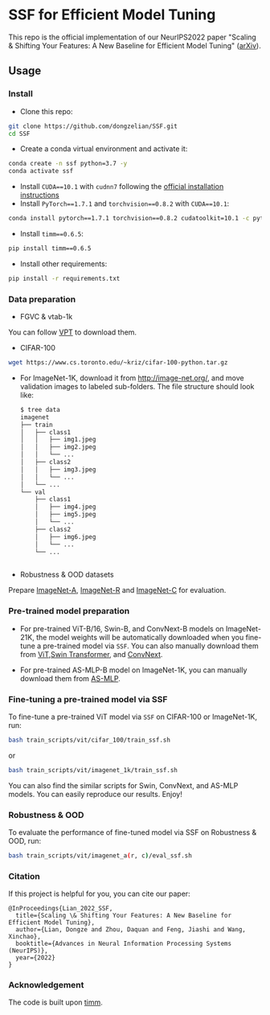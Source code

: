 # SSF for Efficient Model Tuning

This repo is the official implementation of our NeurIPS2022 paper "Scaling & Shifting Your Features: A New Baseline for Efficient Model Tuning" ([arXiv](https://arxiv.org/abs/2210.08823)). 




## Usage

### Install

- Clone this repo:

```bash
git clone https://github.com/dongzelian/SSF.git
cd SSF
```

- Create a conda virtual environment and activate it:

```bash
conda create -n ssf python=3.7 -y
conda activate ssf
```

- Install `CUDA==10.1` with `cudnn7` following
  the [official installation instructions](https://docs.nvidia.com/cuda/cuda-installation-guide-linux/index.html)
- Install `PyTorch==1.7.1` and `torchvision==0.8.2` with `CUDA==10.1`:

```bash
conda install pytorch==1.7.1 torchvision==0.8.2 cudatoolkit=10.1 -c pytorch
```

- Install `timm==0.6.5`:

```bash
pip install timm==0.6.5
```


- Install other requirements:

```bash
pip install -r requirements.txt
```



### Data preparation

- FGVC & vtab-1k

You can follow [VPT](https://github.com/KMnP/vpt) to download them. 



- CIFAR-100
```bash
wget https://www.cs.toronto.edu/~kriz/cifar-100-python.tar.gz
```

- For ImageNet-1K, download it from http://image-net.org/, and move validation images to labeled sub-folders. The file structure should look like:
  ```bash
  $ tree data
  imagenet
  ├── train
  │   ├── class1
  │   │   ├── img1.jpeg
  │   │   ├── img2.jpeg
  │   │   └── ...
  │   ├── class2
  │   │   ├── img3.jpeg
  │   │   └── ...
  │   └── ...
  └── val
      ├── class1
      │   ├── img4.jpeg
      │   ├── img5.jpeg
      │   └── ...
      ├── class2
      │   ├── img6.jpeg
      │   └── ...
      └── ...
 
  ```

- Robustness & OOD datasets

Prepare [ImageNet-A](https://github.com/hendrycks/natural-adv-examples), [ImageNet-R](https://github.com/hendrycks/imagenet-r) and [ImageNet-C](https://zenodo.org/record/2235448#.Y04cBOxByFw) for evaluation.



### Pre-trained model preparation

- For pre-trained ViT-B/16, Swin-B, and ConvNext-B models on ImageNet-21K, the model weights will be automatically downloaded when you fine-tune a pre-trained model via `SSF`. You can also manually download them from [ViT](https://github.com/google-research/vision_transformer),[Swin Transformer](https://github.com/microsoft/Swin-Transformer), and [ConvNext](https://github.com/facebookresearch/ConvNeXt).



- For pre-trained AS-MLP-B model on ImageNet-1K, you can manually download them from [AS-MLP](https://github.com/svip-lab/AS-MLP).



### Fine-tuning a pre-trained model via SSF

To fine-tune a pre-trained ViT model via `SSF` on CIFAR-100 or ImageNet-1K, run:

```bash
bash train_scripts/vit/cifar_100/train_ssf.sh
```
or 
```bash
bash train_scripts/vit/imagenet_1k/train_ssf.sh
```

You can also find the similar scripts for Swin, ConvNext, and AS-MLP models. You can easily reproduce our results. Enjoy!



### Robustness & OOD

To evaluate the performance of fine-tuned model via SSF on Robustness & OOD, run:

```bash
bash train_scripts/vit/imagenet_a(r, c)/eval_ssf.sh
```


### Citation
If this project is helpful for you, you can cite our paper:
```
@InProceedings{Lian_2022_SSF,
  title={Scaling \& Shifting Your Features: A New Baseline for Efficient Model Tuning},
  author={Lian, Dongze and Zhou, Daquan and Feng, Jiashi and Wang, Xinchao},
  booktitle={Advances in Neural Information Processing Systems (NeurIPS)},
  year={2022}
}
```


### Acknowledgement
The code is built upon [timm](https://github.com/rwightman/pytorch-image-models).

